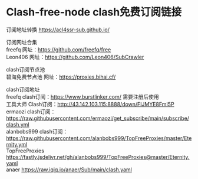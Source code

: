 # Clash-free-node clash免费订阅链接
订阅地址转换
https://acl4ssr-sub.github.io/  

订阅网址合集  
freefq    网址：https://github.com/freefq/free  
Leon406    网址：https://github.com/Leon406/SubCrawler    
  
clash订阅节点池  
碧海免费节点池    网址：https://proxies.bihai.cf/  
  
clash订阅地址  
freefq    clash订阅：https://www.burstlinker.com/ 需要注册后使用  
工具大师    Clash订阅：http://43.142.103.115:8888/down/FlJMYE8FmI5P  
ermaozi    clash订阅：https://raw.githubusercontent.com/ermaozi/get_subscribe/main/subscribe/clash.yml  
alanbobs999    clash订阅：https://raw.githubusercontent.com/alanbobs999/TopFreeProxies/master/Eternity.yml  
TopFreeProxies    https://fastly.jsdelivr.net/gh/alanbobs999/TopFreeProxies@master/Eternity.yaml  
anaer    https://raw.iqiq.io/anaer/Sub/main/clash.yaml  
